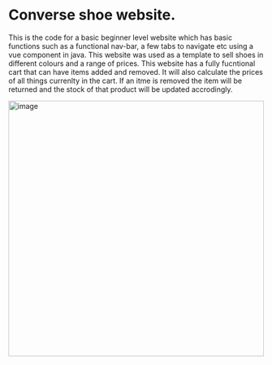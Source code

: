 # Converse shoe website.

This is the code for a basic beginner level website which has basic functions such as a functional nav-bar, a few tabs to navigate etc using a vue component in java.
This website was used as a template to sell shoes in different colours and a range of prices. This website has a fully fucntional cart that can have items added and removed. It will also calculate the prices of all things currenlty in the cart. If an itme is removed the item will be returned and the stock of that product will be updated accrodingly.

<img width="503" alt="image" src="https://github.com/Slade1995/Shoe-shop-website/assets/115507834/1249c936-7bd6-4ed1-a419-668a32ca0506">

